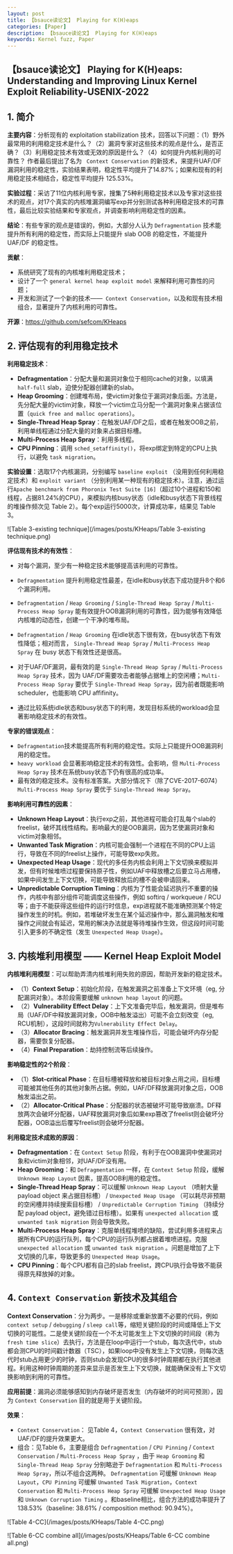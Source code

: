 ```yaml
---
layout: post
title: 【bsauce读论文】 Playing for K(H)eaps
categories: [Paper]
description: 【bsauce读论文】 Playing for K(H)eaps
keywords: Kernel fuzz, Paper
---
```




## 【bsauce读论文】 Playing for K(H)eaps: Understanding and Improving Linux Kernel Exploit Reliability-USENIX-2022



## 1. 简介

**主要内容**：分析现有的 exploitation stabilization 技术，回答以下问题：（1）野外最常用的利用稳定技术是什么？（2）漏洞专家对这些技术的观点是什么，是否正确？（3）利用稳定技术有效或无效的原因是什么？（4）如何提升内核利用的可靠性？ 作者最后提出了名为 ` Context Conservation` 的新技术，来提升UAF/DF 漏洞利用的稳定性，实验结果表明，稳定性平均提升了14.87%；如果和现有的利用稳定技术相结合，稳定性平均提升 125.53%。

**实验过程**：采访了11位内核利用专家，搜集了5种利用稳定技术以及专家对这些技术的观点，对17个真实的内核堆漏洞编写exp并分别测试各种利用稳定技术的可靠性，最后比较实验结果和专家观点，并调查影响利用稳定性的因素。

**结论**：有些专家的观点是错误的，例如，大部分人认为 `Defragmentation` 技术能提升所有利用的稳定性，而实际上只能提升 slab OOB 的稳定性，不能提升UAF/DF 的稳定性。

**贡献**：

- 系统研究了现有的内核堆利用稳定技术；
- 设计了一个 `general kernel heap exploit model` 来解释利用可靠性的问题；
- 开发和测试了一个新的技术——` Context Conservation`，以及和现有技术相组合，显著提升了内核利用的可靠性。

**开源**：<https://github.com/sefcom/KHeaps>



## 2. 评估现有的利用稳定技术

**利用稳定技术**：

- **Defragmentation**：分配大量和漏洞对象位于相同cache的对象，以填满 `half-full` slab，迫使分配器创建新的slab。
- **Heap Grooming**：创建堆布局，使victim对象位于漏洞对象后面。方法是，先分配大量的victim对象，释放一个victim立马分配一个漏洞对象来占据该位置（`quick free and malloc operations`）。
- **Single-Thread Heap Spray**：在触发UAF/DF之后，或者在触发OOB之前，利用单线程通过分配大量的对象来占据目标槽。
- **Multi-Process Heap Spray**：利用多线程。
- **CPU Pinning**：调用 `sched_setaffinity()`，将exp绑定到特定的CPU上执行，以避免 `task migration`。

**实验设置**：选取17个内核漏洞，分别编写 `baseline exploit` （没用到任何利用稳定技术）和 `exploit variant` （分别利用某一种现有的稳定技术）。注意，通过运行`Apache benchmark from Phoronix Test Suite [16]`（超过10个进程和150和线程，占据81.24%的CPU），来模拟内核busy状态（idle和busy状态下背景线程的堆操作频次见 Table 2）。每个exp运行5000次，计算成功率，结果见 Table 3。

![Table 3-existing technique](/images/posts/KHeaps/Table 3-existing technique.png)

**评估现有技术的有效性**：

- 对每个漏洞，至少有一种稳定技术能够提高该利用的可靠性。

- `Defragmentation` 提升利用稳定性最差，在idle和busy状态下成功提升8个和6个漏洞利用。
- `Defragmentation` / `Heap Grooming` / `Single-Thread Heap Spray` / `Multi-Process Heap Spray` 能有效提升OOB漏洞利用的可靠性，因为能够有效降低内核堆的动态性，创建一个干净的堆布局。
- `Defragmentation` / `Heap Grooming` 在idle状态下很有效，在busy状态下有效性降低；相对而言， `Single-Thread Heap Spray` / `Multi-Process Heap Spray` 在 busy 状态下有效性还是很高。
- 对于UAF/DF漏洞，最有效的是  `Single-Thread Heap Spray` / `Multi-Process Heap Spray`  技术，因为 UAF/DF需要攻击者能够占据堆上的空闲槽；`Multi-Process Heap Spray` 要优于 `Single-Thread Heap Spray`，因为前者既能影响scheduler，也能影响 CPU affifinity。
- 通过比较系统idle状态和busy状态下的利用，发现目标系统的workload会显著影响稳定技术的有效性。

**专家的错误观点**：

- `Defragmentation`技术能提高所有利用的稳定性。实际上只能提升OOB漏洞利用的稳定性。
- `heavy workload` 会显著影响稳定技术的有效性。会影响，但 `Multi-Process Heap Spray` 技术在系统busy状态下仍有很高的成功率。
- 最有效的稳定技术。没有标准答案。大部分情况下（除了CVE-2017-6074）`Multi-Process Heap Spray` 要优于 `Single-Thread Heap Spray`。

**影响利用可靠性的因素**：

- **Unknown Heap Layout**：执行exp之前，其他进程可能会打乱每个slab的freelist，破坏其线性结构。影响最大的是OOB漏洞，因为艺使漏洞对象和victim对象相邻。
- **Unwanted Task Migration**：内核可能会强制一个进程在不同的CPU上运行，导致在不同的freelist上操作，可能导致exp失败。
- **Unexpected Heap Usage**：现代的多任务内核会利用上下文切换来模拟并发，但有时候堆喷过程要保持原子性，例如UAF中释放槽之后要立马占用槽，如果中间发生上下文切换，可能导致释放后的槽不会被申请回来。
- **Unpredictable Corruption Timing**：内核为了性能会延迟执行不重要的操作，内核中有部分组件可能调度这些操作，例如 softirq / workqueue / RCU 等；由于不能获得这些组件的运行时信息，exp进程就不能准确预测某个特定操作发生的时机。例如，若堆破坏发生在某个延迟操作中，那么漏洞触发和堆操作之间就会有延迟，常用的解决办法就是等待堆操作生效，但这段时间可能引入更多的不确定性（发生 `Unexpected Heap Usage`）。



## 3. 内核堆利用模型 —— Kernel Heap Exploit Model

**内核堆利用模型**：可以帮助弄清内核堆利用失败的原因，帮助开发新的稳定技术。

- （1）**Context Setup**：初始化阶段，在触发漏洞之前准备上下文环境（eg, 分配漏洞对象）。本阶段需要缓解 `unknown heap layout` 的问题。
- （2）**Vulnerability Effect Delay**：上下文准备完毕后，触发漏洞，但是堆布局（UAF/DF中释放漏洞对象，OOB中触发溢出）可能不会立刻改变（eg, RCU机制），这段时间就称为`Vulnerability Effect Delay`。
- （3）**Allocator Bracing**：触发漏洞并发生堆操作后，可能会破坏内存分配器，需要恢复分配器。
- （4）**Final Preparation**：劫持控制流等后续操作。

**影响稳定性的2个阶段**：

- （1）**Slot-critical Phase**：在目标槽被释放和被目标对象占用之间，目标槽可能被其他任务的其他对象所占据。例如，UAF/DF释放漏洞对象之后，OOB触发溢出之前。
- （2）**Allocator-Critical Phase**：分配器的状态被破坏可能导致崩溃。DF释放两次会破坏分配器，UAF释放漏洞对象后如果exp篡改了freelist则会破坏分配器，OOB溢出后覆写freelist则会破坏分配器。

**利用稳定技术成败的原因**：

- **Defragmentation**：在 `Context Setup` 阶段，有利于在OOB漏洞中使漏洞对象和victim对象相邻，对UAF/DF没有用。
- **Heap Grooming**：和 `Defragmentation` 一样，在 `Context Setup` 阶段，缓解 `Unknown Heap Layout` 因素，提高OOB利用的稳定性。
- **Single-Thread Heap Spray**：可以缓解 `Unknown Heap Layout` （喷射大量 payload object 来占据目标槽） / `Unexpected Heap Usage` （可以耗尽非预期的空闲槽并持续搜索目标槽） / `Unpredictable Corruption Timing` （持续分配 payload object，避免错过目标槽）。如果有 `unexpected allocation` 或 `unwanted task migration` 则会导致失败。
- **Multi-Process Heap Spray**：克服单线程堆喷的缺陷，尝试利用多进程来占据所有CPU的运行队列，每个CPU的运行队列都占据着堆喷进程。克服 `unexpected allocation` 或 `unwanted task migration` 。问题是增加了上下文切换的几率，导致更多的 `Unexpected Heap Usage`。
- **CPU Pinning**：每个CPU都有自己的slab freelist，跨CPU执行会导致不能获得原先释放掉的对象。



## 4. `Context Conservation` 新技术及其组合

**Context Conservation**：分为两步。一是移除或重新放置不必要的代码，例如`context setup` / `debugging` / `sleep call`等，缩短关键阶段的时间或降低上下文切换的可能性。二是使关键阶段在一个不太可能发生上下文切换的时间段（称为 `fresh time slice`）去执行，方法是在loop中运行一个stub，每次迭代中，stub都会测CPU的时间戳计数器（TSC），如果loop中没有发生上下文切换，则每次迭代时stub占用更少的时钟，否则stub会发现CPU的很多时钟周期都在执行其他进程。利用这种时钟周期的差异来显示是否发生上下文切换，就能确保没有上下文切换影响到利用的可靠性。

**应用前提**：漏洞必须能够感知到内存破坏是否发生（内存破坏的时间可预测），因为 `Context Conservation` 目的就是用于关键阶段。

**效果**：

- `Context Conservation`： 见Table 4，`Context Conservation` 很有效，对UAF/DF的提升效果更大。
- 组合：见Table 6，主要是组合 `Defragmentation` / `CPU Pinning` / `Context Conservation` / `Multi-Process Heap Spray` ，由于 `Heap Grooming` 和 `Single-Thread Heap Spray` 分别略逊于 `Defragmentation` 和 `Multi-Process Heap Spray`，所以不组合这两种。 `Defragmentation` 可缓解 `Unknown Heap Layout`，`CPU Pinning` 可缓解 `Unwanted Task Migration`，`Context Conservation` 和 `Multi-Process Heap Spray` 可缓解  `Unexpected Heap Usage` 和 `Unknown Corruption Timing` 。和baseline相比，组合方法的成功率提升了138.53%（baseline: 38.61% / composition method: 90.94%）。

![Table 4-CC](/images/posts/KHeaps/Table 4-CC.png)



![Table 6-CC combine all](/images/posts/KHeaps/Table 6-CC combine all.png)



